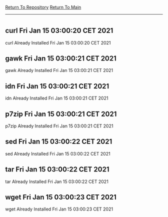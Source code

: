[Return To Repository](https://github.com/bast69/piholeparser/)
[Return To Main](https://github.com/bast69/piholeparser/blob/master/RecentRunLogs/Mainlog.md)
____________________________________
# 
## curl Fri Jan 15 03:00:20 CET 2021
curl Already Installed Fri Jan 15 03:00:20 CET 2021
## gawk Fri Jan 15 03:00:21 CET 2021
gawk Already Installed Fri Jan 15 03:00:21 CET 2021
## idn Fri Jan 15 03:00:21 CET 2021
idn Already Installed Fri Jan 15 03:00:21 CET 2021
## p7zip Fri Jan 15 03:00:21 CET 2021
p7zip Already Installed Fri Jan 15 03:00:21 CET 2021
## sed Fri Jan 15 03:00:22 CET 2021
sed Already Installed Fri Jan 15 03:00:22 CET 2021
## tar Fri Jan 15 03:00:22 CET 2021
tar Already Installed Fri Jan 15 03:00:22 CET 2021
## wget Fri Jan 15 03:00:23 CET 2021
wget Already Installed Fri Jan 15 03:00:23 CET 2021
